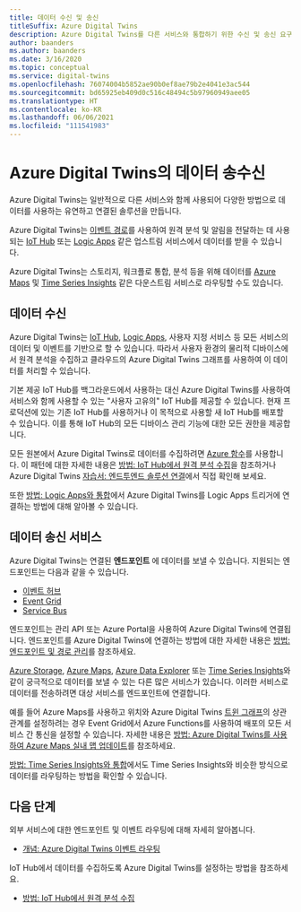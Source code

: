 ```yaml
---
title: 데이터 수신 및 송신
titleSuffix: Azure Digital Twins
description: Azure Digital Twins를 다른 서비스와 통합하기 위한 수신 및 송신 요구 사항을 이해합니다.
author: baanders
ms.author: baanders
ms.date: 3/16/2020
ms.topic: conceptual
ms.service: digital-twins
ms.openlocfilehash: 76074004b5852ae90b0ef8ae79b2e4041e3ac544
ms.sourcegitcommit: bd65925eb409d0c516c48494c5b97960949aee05
ms.translationtype: HT
ms.contentlocale: ko-KR
ms.lasthandoff: 06/06/2021
ms.locfileid: "111541983"
---
```

# <a name="data-ingress-and-egress-for-azure-digital-twins"></a>Azure Digital Twins의 데이터 송수신

Azure Digital Twins는 일반적으로 다른 서비스와 함께 사용되어 다양한 방법으로 데이터를 사용하는 유연하고 연결된 솔루션을 만듭니다.

Azure Digital Twins는 [이벤트 경로](concepts-route-events.md)를 사용하여 원격 분석 및 알림을 전달하는 데 사용되는 [IoT Hub](../iot-hub/about-iot-hub.md) 또는 [Logic Apps](../logic-apps/logic-apps-overview.md) 같은 업스트림 서비스에서 데이터를 받을 수 있습니다. 

Azure Digital Twins는 스토리지, 워크플로 통합, 분석 등을 위해 데이터를 [Azure Maps](../azure-maps/about-azure-maps.md) 및 [Time Series Insights](../time-series-insights/overview-what-is-tsi.md) 같은 다운스트림 서비스로 라우팅할 수도 있습니다. 

## <a name="data-ingress"></a>데이터 수신

Azure Digital Twins는 [IoT Hub](../iot-hub/about-iot-hub.md), [Logic Apps](../logic-apps/logic-apps-overview.md), 사용자 지정 서비스 등 모든 서비스의 데이터 및 이벤트를 기반으로 할 수 있습니다. 따라서 사용자 환경의 물리적 디바이스에서 원격 분석을 수집하고 클라우드의 Azure Digital Twins 그래프를 사용하여 이 데이터를 처리할 수 있습니다.

기본 제공 IoT Hub를 백그라운드에서 사용하는 대신 Azure Digital Twins를 사용하여 서비스와 함께 사용할 수 있는 "사용자 고유의" IoT Hub를 제공할 수 있습니다. 현재 프로덕션에 있는 기존 IoT Hub를 사용하거나 이 목적으로 사용할 새 IoT Hub를 배포할 수 있습니다. 이를 통해 IoT Hub의 모든 디바이스 관리 기능에 대한 모든 권한을 제공합니다.

모든 원본에서 Azure Digital Twins로 데이터를 수집하려면 [Azure 함수](../azure-functions/functions-overview.md)를 사용합니다. 이 패턴에 대한 자세한 내용은 [방법: IoT Hub에서 원격 분석 수집](how-to-ingest-iot-hub-data.md)을 참조하거나 Azure Digital Twins [자습서: 엔드투엔드 솔루션 연결](tutorial-end-to-end.md)에서 직접 확인해 보세요. 

또한 [방법: Logic Apps와 통합](how-to-integrate-logic-apps.md)에서 Azure Digital Twins를 Logic Apps 트리거에 연결하는 방법에 대해 알아볼 수 있습니다.

## <a name="data-egress-services"></a>데이터 송신 서비스

Azure Digital Twins는 연결된 **엔드포인트** 에 데이터를 보낼 수 있습니다. 지원되는 엔드포인트는 다음과 같을 수 있습니다.
* [이벤트 허브](../event-hubs/event-hubs-about.md)
* [Event Grid](../event-grid/overview.md)
* [Service Bus](../service-bus-messaging/service-bus-messaging-overview.md)

엔드포인트는 관리 API 또는 Azure Portal을 사용하여 Azure Digital Twins에 연결됩니다. 엔드포인트를 Azure Digital Twins에 연결하는 방법에 대한 자세한 내용은 [방법: 엔드포인트 및 경로 관리](how-to-manage-routes-apis-cli.md)를 참조하세요.

[Azure Storage](../storage/common/storage-introduction.md), [Azure Maps](../azure-maps/about-azure-maps.md), [Azure Data Explorer](/azure/data-explorer/data-explorer-overview) 또는 [Time Series Insights](../time-series-insights/overview-what-is-tsi.md)와 같이 궁극적으로 데이터를 보낼 수 있는 다른 많은 서비스가 있습니다. 이러한 서비스로 데이터를 전송하려면 대상 서비스를 엔드포인트에 연결합니다.

예를 들어 Azure Maps를 사용하고 위치와 Azure Digital Twins [트윈 그래프](concepts-twins-graph.md)의 상관 관계를 설정하려는 경우 Event Grid에서 Azure Functions를 사용하여 배포의 모든 서비스 간 통신을 설정할 수 있습니다. 자세한 내용은 [방법: Azure Digital Twins를 사용하여 Azure Maps 실내 맵 업데이트](how-to-integrate-maps.md)를 참조하세요.

[방법: Time Series Insights와 통합](how-to-integrate-time-series-insights.md)에서도 Time Series Insights와 비슷한 방식으로 데이터를 라우팅하는 방법을 확인할 수 있습니다.

## <a name="next-steps"></a>다음 단계

외부 서비스에 대한 엔드포인트 및 이벤트 라우팅에 대해 자세히 알아봅니다.
* [개념: Azure Digital Twins 이벤트 라우팅](concepts-route-events.md)

IoT Hub에서 데이터를 수집하도록 Azure Digital Twins를 설정하는 방법을 참조하세요.
* [방법: IoT Hub에서 원격 분석 수집](how-to-ingest-iot-hub-data.md)